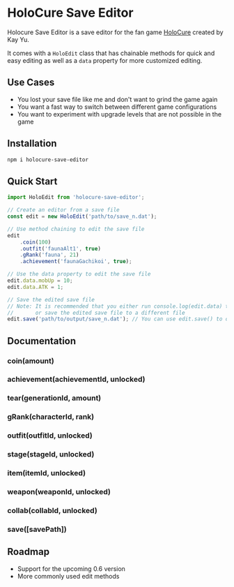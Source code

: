 # HoloCure Save Editor

Holocure Save Editor is a save editor for the fan game [HoloCure](https://kay-yu.itch.io/holocure) created by Kay Yu.

It comes with a `HoloEdit` class that has chainable methods for quick and easy editing as well as a `data` property for more customized editing.

## Use Cases

- You lost your save file like me and don't want to grind the game again
- You want a fast way to switch between different game configurations
- You want to experiment with upgrade levels that are not possible in the game

## Installation

```bash
npm i holocure-save-editor
```

## Quick Start

```typescript
import HoloEdit from 'holocure-save-editor';

// Create an editor from a save file
const edit = new HoloEdit('path/to/save_n.dat');

// Use method chaining to edit the save file
edit
    .coin(100)
    .outfit('faunaAlt1', true)
    .gRank('fauna', 21)
    .achievement('faunaGachikoi', true);

// Use the data property to edit the save file
edit.data.mobUp = 10;
edit.data.ATK = 1;

// Save the edited save file
// Note: It is recommended that you either run console.log(edit.data) to verify the changes
//       or save the edited save file to a different file
edit.save('path/to/output/save_n.dat'); // You can use edit.save() to overwrite the original save file
```

## Documentation

### coin(amount)

### achievement(achievementId, unlocked)

### tear(generationId, amount)

### gRank(characterId, rank)

### outfit(outfitId, unlocked)

### stage(stageId, unlocked)

### item(itemId, unlocked)

### weapon(weaponId, unlocked)

### collab(collabId, unlocked)

### save([savePath])

## Roadmap

- Support for the upcoming 0.6 version
- More commonly used edit methods